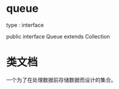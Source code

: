 # queue
type : interface

public interface Queue<E> extends Collection<E>

# 类文档
一个为了在处理数据前存储数据而设计的集合。
